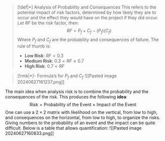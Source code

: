 
>[!def|*] Analysis of Probability and Consequences
>This refers to the potential impact of risk factors, determined by how likely they are to occur and the effect they would have on the project if they did occur. Let $RF$ be the risk factor, then: $$RF = P_f + C_f - (P_f)(C_f)$$Where $P_f$ and $C_f$ are the probability and consequences of failure. The rule of thumb is:
>- **Low Risk**: $RF < 0.3$
>- **Medium Risk**: $0.3 < RF \le 0.7$
>- **High Risk**: $0.7 < RF$

>[!rmk|*]- Formula’s for $P_f$ and $C_f$
>![[Pasted image 20240627161237.png]]

The main idea when analysis risk is to combine the probability and the consequences of the risk. This produces the following **idea**: $$\text{Risk} = \text{Probability of the Event}\: \times \:\text{Impact of the Event}$$One can use a $2 \times 2$ matrix with likelihood on the vertical, from low to high, and consequences on the horizontal, from low to high, to organize the risks. Giving numbers to the probability of an event and the impact can be quite difficult. Below is a table that allows quantification:
![[Pasted image 20240627160833.png]]